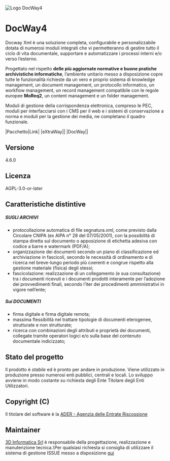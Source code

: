 ![Logo DocWay4](https://raw.githubusercontent.com/agenziaentrateriscossione/docway-fcs/master/logo.png)

# DocWay4

Docway Xml è una soluzione completa, configurabile e personalizzabile dotata di numerosi moduli integrati che vi permetteranno di gestire tutto il ciclo di vita documentale, supportare e automatizzare i processi interni e/o verso l&rsquo;esterno.

Progettato nel rispetto **delle più aggiornate normative e buone pratiche archivistiche informatiche**, l&rsquo;ambiente unitario messo a disposizione copre tutte le funzionalità richieste da un vero e proprio sistema di knowledge management, un document management, un protocollo informatico, un workflow management, un record management compatibile con le regole europee **MoReq2**, un content management e un folder management.

Moduli di gestione della corrispondenza elettronica, compreso le PEC, moduli per interfacciarsi con i CMS per il web e i sistemi di conservazione a norma e moduli per la gestione dei media, ne completano il quadro funzionale.

|Pacchetto|Link|
|eXtraWay||
|DocWay||

## Versione 
4.6.0

## Licenza
AGPL-3.0-or-later

## Caratteristiche distintive

##### SUGLI ARCHIVI
- protocollazione automatica di file segnatura.xml, come previsto dalla Circolare CNIPA (ex AIPA n° 28 del 07/05/2001), con la possibilità di stampa diretta sul documento o apposizione di etichetta adesiva con codice a barre e watermark (PDF/A);
- organizzazione dei documenti secondo un piano di classificazione ed archiviazione in fascicoli, secondo le necessità di ordinamento e di ricerca nel breve-lungo periodo più coerenti e congrue rispetto alla gestione materiale (fisica) degli stessi;
- fascicolazione: realizzazione di un collegamento (e sua consultazione) tra i documenti ricevuti e i documenti prodotti interamente per l’adozione dei provvedimenti finali, secondo l’iter dei procedimenti amministrativi in vigore nell’ente;

##### Sui DOCUMENTI
- firma digitale e firma digitale remota;
- massima flessibilità nel trattare tipologie di documenti eterogenee, strutturate e non strutturate;
- ricerca con combinazioni degli attributi e proprietà dei documenti, collegate tramite operatori logici e/o sulla base del contenuto documentale indicizzato;

## Stato del progetto

Il prodotto è *stabile* ed è pronto per andare in produzione. Viene utilizzato in produzione presso numerosi enti pubblici, centrali e locali.
Lo sviluppo avviene in modo costante su richiesta degli Ente Titolare degli Enti Utilizzatori.


## Copyright (C)

Il titolare del software è la [ADER - Agenzia delle Entrate Riscossione](https://www.agenziaentrateriscossione.gov.it/it/)


## Maintainer

[3D Informatica Srl](http://www.3di.it) è responsabile della progettazione, realizzazione e manutenzione tecnica.\Per qualsiasi richiesta si consiglia di utilizzare il sistema di gestione ISSUE messo a disposizione [qui](https://github.com/agenziaentrateriscossione/docway4/issues)
